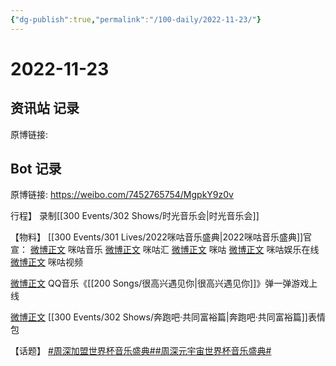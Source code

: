 ```yaml
---
{"dg-publish":true,"permalink":"/100-daily/2022-11-23/"}
---
```



# 2022-11-23

## 资讯站 记录

原博链接:

## Bot 记录

原博链接: https://weibo.com/7452765754/MgpkY9z0v

行程】
录制[[300 Events/302 Shows/时光音乐会\|时光音乐会]]

【物料】
[[300 Events/301 Lives/2022咪咕音乐盛典\|2022咪咕音乐盛典]]官宣：
[微博正文](https://m.weibo.cn/1867028705/4838914613061127) 咪咕音乐
[微博正文](https://m.weibo.cn/5190275658/4838915560969679) 咪咕汇
[微博正文](https://m.weibo.cn/5428441557/4838918060515994) 咪咕
[微博正文](https://m.weibo.cn/7441318559/4838917209329438) 咪咕娱乐在线
[微博正文](https://m.weibo.cn/1809436135/4838917348265835) 咪咕视频

[微博正文](https://m.weibo.cn/2169129705/4838937237389606) QQ音乐《[[200 Songs/很高兴遇见你\|很高兴遇见你]]》弹一弹游戏上线

[微博正文](https://m.weibo.cn/5242381821/4838967462073756) [[300 Events/302 Shows/奔跑吧·共同富裕篇\|奔跑吧·共同富裕篇]]表情包

【话题】
[#周深加盟世界杯音乐盛典#](https://s.weibo.com/weibo?q=%23%E5%91%A8%E6%B7%B1%E5%8A%A0%E7%9B%9F%E4%B8%96%E7%95%8C%E6%9D%AF%E9%9F%B3%E4%B9%90%E7%9B%9B%E5%85%B8%23)[#周深元宇宙世界杯音乐盛典#](https://s.weibo.com/weibo?q=%23%E5%91%A8%E6%B7%B1%E5%85%83%E5%AE%87%E5%AE%99%E4%B8%96%E7%95%8C%E6%9D%AF%E9%9F%B3%E4%B9%90%E7%9B%9B%E5%85%B8%23)
